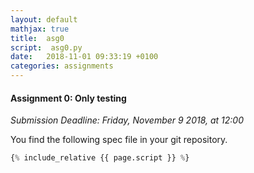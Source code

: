 ```yaml
---
layout: default
mathjax: true
title:  asg0
script:  asg0.py
date:   2018-11-01 09:33:19 +0100
categories: assignments
---
```


#### Assignment 0: Only testing

*Submission Deadline: Friday, November 9 2018, at 12:00*


You find the following spec file in your git repository.


```python
{% include_relative {{ page.script }} %}
```


